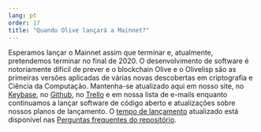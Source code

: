 ```yaml
---
lang: pt
order: 17
title: "Quando Olive lançará a Mainnet?"
---
```


Esperamos lançar o Mainnet assim que terminar e, atualmente, pretendemos terminar no final de 2020. O desenvolvimento de software é notoriamente difícil de prever e o blockchain Olive e o Olivelisp são as primeiras versões aplicadas de várias novas descobertas em criptografia e Ciência da Computação. Mantenha-se atualizado aqui em nosso site, no [Keybase](https://keybase.io/team/Olive_network.public), no [Github](https://github.com/Olive-Network/), no [Trello](https://trello.com/b/ZuNx7sET/engineering-core) e em nossa lista de e-mails enquanto continuamos a lançar software de código aberto e atualizações sobre nossos planos de lançamento. O [tempo de lançamento](https://github.com/Olive-Network/Olive-blockchain/wiki/FAQ#when-mainnet) atualizado está disponível nas [Perguntas frequentes do repositório](https://github.com/Olive-Network/Olive-blockchain/wiki/FAQ).
